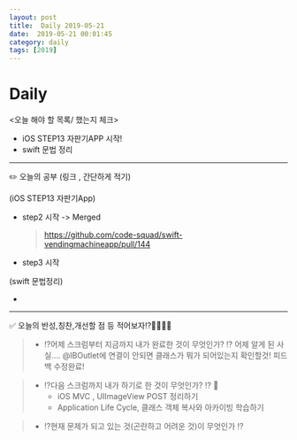```yaml
---
layout: post
title:  Daily 2019-05-21
date:  2019-05-21 00:01:45
category: daily
tags: [2019]
---
```


# Daily

<오늘 해야 할 목록/ 했는지 체크>

- iOS STEP13 자판기APP 시작!
- swift 문법 정리

------

✏️ 오늘의 공부 (링크 , 간단하게 적기)

(iOS STEP13 자판기App)

- step2 시작 -> Merged
  >https://github.com/code-squad/swift-vendingmachineapp/pull/144

- step3 시작 


(swift 문법정리)

-

------

✅ 오늘의 반성,칭찬,개선할 점 등 적어보자⁉️🤔🤫😰😆

> - ⁉️어제 스크럼부터 지금까지 내가 완료한 것이 무엇인가? ⁉️
>   어제 알게 된 사실....
> @IBOutlet에 연결이 안되면 클래스가 뭐가 되어있는지 확인할것!
> 피드백 수정완료!
> 

> - ️️️️⁉️다음 스크럼까지 내가 하기로 한 것이 무엇인가? ⁉️ 🤔
>   * iOS MVC , UIImageView POST 정리하기
>   * Application Life Cycle, 클래스 객체 복사와 아카이빙 학습하기

> - ⁉️현재 문제가 되고 있는 것(곤란하고 어려운 것)이 무엇인가 ⁉️
>   